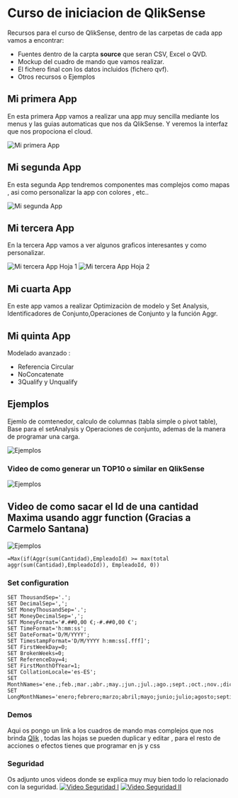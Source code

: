 # Curso de iniciacion de QlikSense
Recursos para el curso de QlikSense, dentro de las carpetas de cada app vamos a encontrar:
* Fuentes dentro de la carpta **source** que seran CSV, Excel o QVD.
* Mockup del cuadro de mando que vamos realizar.
* El fichero final con los datos incluidos (fichero qvf).
* Otros recursos o Ejemplos

## Mi primera App 
En esta primera App vamos a realizar una app muy sencilla mediante los menus y las guias automaticas que nos da QlikSense. Y veremos la interfaz que nos propociona el cloud.

![Mi primera App](https://github.com/ravamo/qliksense_iniciacion/blob/master/PrimeraApp/App_1.png?raw=true)


## Mi segunda App 
En esta segunda App tendremos componentes mas complejos como mapas , asi como personalizar la app con colores , etc..

![Mi segunda App](https://github.com/ravamo/qliksense_iniciacion/blob/master/SegundaApp/App_2.png?raw=true)


## Mi tercera App 
En la tercera App vamos a ver algunos graficos interesantes y como personalizar.

![Mi tercera App Hoja 1](https://github.com/ravamo/qliksense_iniciacion/blob/master/TerceraApp/App_3_Hoja_1.png?raw=true)
![Mi tercera App Hoja 2](https://github.com/ravamo/qliksense_iniciacion/blob/master/TerceraApp/App_3_Hoja_2.png?raw=true)

## Mi cuarta App 
En este app vamos a realizar Optimizaciòn de modelo y Set Analysis, Identificadores de Conjunto,Operaciones de Conjunto y  la función Aggr.

## Mi quinta App 
Modelado avanzado :
* Referencia Circular
* NoConcatenate
* 3Qualify y Unqualify

## Ejemplos
Ejemlo de comtenedor, calculo de columnas (tabla simple o pivot table), Base para el setAnalysis y Operaciones de conjunto, ademas de la manera de programar una carga. 

![Ejemplos](https://github.com/ravamo/qliksense_iniciacion/blob/master/Ejemplos/QlikSenseScheduler.gif?raw=true)

### Video de como generar un TOP10 o similar en QlikSense
![Ejemplos](https://github.com/ravamo/qliksense_iniciacion/blob/master/Ejemplos/Top10.gif?raw=true)

## Video de como sacar el Id de una cantidad Maxima usando aggr function (Gracias a Carmelo Santana)

![Ejemplos](https://github.com/ravamo/qliksense_iniciacion/blob/master/Ejemplos/getEmpleadoIdForMax.gif?raw=true)

```
=Max(if(Aggr(sum(Cantidad),EmpleadoId) >= max(total aggr(sum(Cantidad),EmpleadoId)), EmpleadoId, 0))

```

### Set configuration
```
SET ThousandSep='.';
SET DecimalSep=',';
SET MoneyThousandSep='.';
SET MoneyDecimalSep=',';
SET MoneyFormat='#.##0,00 €;-#.##0,00 €';
SET TimeFormat='h:mm:ss';
SET DateFormat='D/M/YYYY';
SET TimestampFormat='D/M/YYYY h:mm:ss[.fff]';
SET FirstWeekDay=0;
SET BrokenWeeks=0;
SET ReferenceDay=4;
SET FirstMonthOfYear=1;
SET CollationLocale='es-ES';
SET MonthNames='ene.;feb.;mar.;abr.;may.;jun.;jul.;ago.;sept.;oct.;nov.;dic.';
SET LongMonthNames='enero;febrero;marzo;abril;mayo;junio;julio;agosto;septiembre;octubre;noviembre;diciembre';

```

### Demos
Aqui os pongo un link a los cuadros de mando mas complejos que nos brinda [Qlik](http://demo.qlik.com/) , todas las hojas se pueden duplicar y editar , para el resto de acciones o efectos tienes que programar en js y css 

### Seguridad 
Os adjunto unos videos donde se explica muy muy bien todo lo relacionado con la seguridad.
[![Video Seguridad I](http://i3.ytimg.com/vi/vkCh_t1nd40/maxresdefault.jpg)](https://www.youtube.com/watch?v=vkCh_t1nd40&ab)
[![Video Seguridad II](http://i3.ytimg.com/vi/_GYC2l8e0FE/maxresdefault.jpg)](https://www.youtube.com/watch?v=_GYC2l8e0FE&t)

